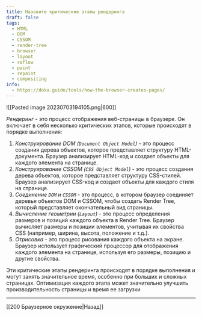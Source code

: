 ```yaml
---
title: Назовите критические этапы рендеринга
draft: false
tags:
  - HTML
  - DOM
  - CSSOM
  - render-tree
  - browser
  - layout
  - reflow
  - paint
  - repaint
  - compositing
info:
  - https://doka.guide/tools/how-the-browser-creates-pages/
---
```

![[Pasted image 20230703194105.png|600]]

_Рендеринг_ - это процесс отображения веб-страницы в браузере. Он включает в себя несколько критических этапов, которые происходят в порядке выполнения:

1. _Конструирование DOM (`Document Object Model`)_ - это процесс создания дерева объектов, которое представляет структуру HTML-документа. Браузер анализирует HTML-код и создает объекты для каждого элемента на странице.
2. _Конструирование CSSOM (`CSS Object Model`)_ - это процесс создания дерева объектов, которое представляет структуру CSS-стилей. Браузер анализирует CSS-код и создает объекты для каждого стиля на странице.
3. _Соединение `DOM` и `CSSOM`_ - это процесс, в котором браузер соединяет деревья объектов DOM и CSSOM, чтобы создать Render Tree, который представляет окончательный вид страницы.
4. _Вычисление геометрии (`Layout`)_ - это процесс определения размеров и позиций каждого объекта в Render Tree. Браузер вычисляет размеры и позиции элементов, учитывая их свойства CSS (например, ширина, высота, положение и т.д.).
5. _Отрисовка_ - это процесс рисования каждого объекта на экране. Браузер использует графический процессор для отображения каждого элемента на странице, используя его размеры, позицию и другие свойства.

Эти критические этапы рендеринга происходят в порядке выполнения и могут занять значительное время, особенно при больших и сложных страницах. Оптимизация каждого этапа может значительно улучшить производительность страницы и время ее загрузки

---

[[200 Браузерное окружение|Назад]]